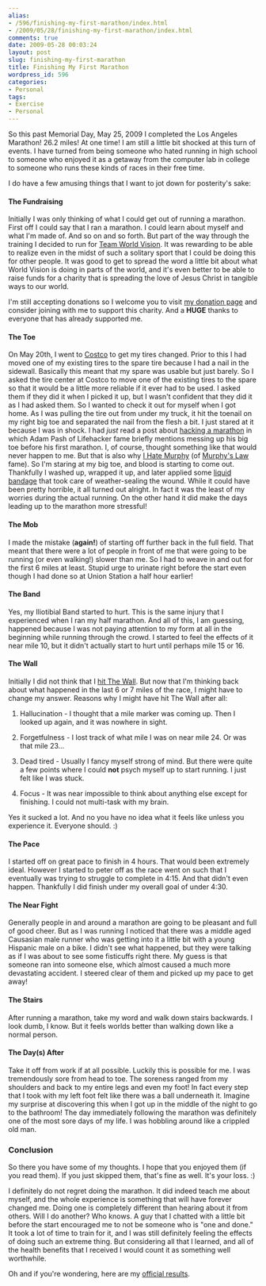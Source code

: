 ```yaml
---
alias:
- /596/finishing-my-first-marathon/index.html
- /2009/05/28/finishing-my-first-marathon/index.html
comments: true
date: 2009-05-28 00:03:24
layout: post
slug: finishing-my-first-marathon
title: Finishing My First Marathon
wordpress_id: 596
categories:
- Personal
tags:
- Exercise
- Personal
---
```


So this past Memorial Day, May 25, 2009 I completed the Los Angeles Marathon!  26.2 miles!  At one time!  I am still a little bit shocked at this turn of events.  I have turned from being someone who hated running in high school to someone who enjoyed it as a getaway from the computer lab in college to someone who runs these kinds of races in their free time.

I do have a few amusing things that I want to jot down for posterity's sake:



#### The Fundraising


Initially I was only thinking of what I could get out of running a marathon.  First off I could say that I ran a marathon.  I could learn about myself and what I'm made of.  And so on and so forth.  But part of the way through the training I decided to run for [Team World Vision](http://www.goingthewongway.com/582/team-world-vision/).  It was rewarding to be able to realize even in the midst of such a solitary sport that I could be doing this for other people.  It was good to get to spread the word a little bit about what World Vision is doing in parts of the world, and it's even better to be able to raise funds for a charity that is spreading the love of Jesus Christ in tangible ways to our world.

I'm still accepting donations so I welcome you to visit [my donation page](http://www.firstgiving.com/derekwong) and consider joining with me to support this charity.  And a **HUGE** thanks to everyone that has already supported me.



#### The Toe


On May 20th, I went to [Costco](http://www.costco.com/Home.aspx) to get my tires changed.  Prior to this I had moved one of my existing tires to the spare tire because I had a nail in the sidewall.  Basically this meant that my spare was usable but just barely.  So I asked the tire center at Costco to move one of the existing tires to the spare so that it would be a little more reliable if it ever had to be used.  I asked them if they did it when I picked it up, but I wasn't confident that they did it as I had asked them.  So I wanted to check it out for myself when I got home.  As I was pulling the tire out from under my truck, it hit the toenail on my right big toe and separated the nail from the flesh a bit.  I just stared at it because I was in shock.  I had _just_ read a post about [hacking a marathon](http://lifehacker.com/209645/hack-attack-how-to-hack-a-marathon) in which Adam Pash of Lifehacker fame briefly mentions messing up his big toe before his first marathon.  I, of course, thought something like that would never happen to me.  But that is also why [I Hate Murphy](http://www.goingthewongway.com/594/i-hate-murphy/) (of [Murphy's Law](http://en.wikipedia.org/wiki/Murphy's_law) fame).  So I'm staring at my big toe, and blood is starting to come out.  Thankfully I washed up, wrapped it up, and later applied some [liquid bandage](http://www.newskinproducts.com/liquid-bandage.htm) that took care of weather-sealing the wound.  While it could have been pretty horrible, it all turned out alright.  In fact it was the least of my worries during the actual running.  On the other hand it did make the days leading up to the marathon more stressful!



#### The Mob


I made the mistake (**again!**) of starting off further back in the full field.  That meant that there were a lot of people in front of me that were going to be running (or even walking!) slower than me.  So I had to weave in and out for the first 6 miles at least.  Stupid urge to urinate right before the start even though I had done so at Union Station a half hour earlier!



#### The Band


Yes, my Iliotibial Band started to hurt.  This is the same injury that I experienced when I ran my half marathon.  And all of this, I am guessing, happened because I was not paying attention to my form at all in the beginning while running through the crowd.  I started to feel the effects of it near mile 10, but it didn't actually start to hurt until perhaps mile 15 or 16.



#### The Wall


Initially I did not think that I [hit The Wall](http://marathonandbeyond.com/choices/latta.htm).  But now that I'm thinking back about what happened in the last 6 or 7 miles of the race, I might have to change my answer.  Reasons why I might have hit The Wall after all:




  1. Hallucination - I thought that a mile marker was coming up.  Then I looked up again, and it was nowhere in sight.


  2. Forgetfulness - I lost track of what mile I was on near mile 24.  Or was that mile 23...


  3. Dead tired - Usually I fancy myself strong of mind.  But there were quite a few points where I could **not** psych myself up to start running.  I just felt like I was stuck.


  4. Focus - It was near impossible to think about anything else except for finishing.  I could not multi-task with my brain.



Yes it sucked a lot.  And no you have no idea what it feels like unless you experience it.  Everyone should.  :)



#### The Pace


I started off on great pace to finish in 4 hours.  That would been extremely ideal.  However I started to peter off as the race went on such that I eventually was trying to struggle to complete in 4:15.  And that didn't even happen.  Thankfully I did finish under my overall goal of under 4:30.



#### The Near Fight


Generally people in and around a marathon are going to be pleasant and full of good cheer.  But as I was running I noticed that there was a middle aged Causasian male runner who was getting into it a little bit with a young Hispanic male on a bike.  I didn't see what happened, but they were talking as if I was about to see some fisticuffs right there.  My guess is that someone ran into someone else, which almost caused a much more devastating accident.  I steered clear of them and picked up my pace to get away!



#### The Stairs


After running a marathon, take my word and walk down stairs backwards.  I look dumb, I know.  But it feels worlds better than walking down like a normal person.



#### The Day(s) After


Take it off from work if at all possible.  Luckily this is possible for me.  I was tremendously sore from head to toe.  The soreness ranged from my shoulders and back to my entire legs and even my foot!  In fact every step that I took with my left foot felt like there was a ball underneath it.  Imagine my surprise at discovering this when I got up in the middle of the night to go to the bathroom!  The day immediately following the marathon was definitely one of the most sore days of my life.  I was hobbling around like a crippled old man.



### Conclusion


So there you have some of my thoughts.  I hope that you enjoyed them (if you read them).  If you just skipped them, that's fine as well.  It's your loss.  :)

I definitely do not regret doing the marathon.  It did indeed teach me about myself, and the whole experience is something that will have forever changed me.  Doing one is completely different than hearing about it from others.  Will I do another?  Who knows.  A guy that I chatted with a little bit before the start encouraged me to not be someone who is "one and done."  It took a lot of time to train for it, and I was still definitely feeling the effects of doing such an extreme thing.  But considering all that I learned, and all of the health benefits that I received I would count it as something well worthwhile.

Oh and if you're wondering, here are my [official results](http://results.active.com/pages/oneResult.jsp?pID=59611336&rsID=78608).
